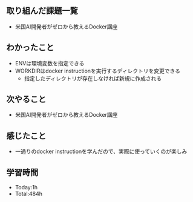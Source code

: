 ## 取り組んだ課題一覧
- 米国AI開発者がゼロから教えるDocker講座
## わかったこと
- ENVは環境変数を指定できる
- WORKDIRはdocker instructionを実行するディレクトリを変更できる
    - 指定したディレクトリが存在しなければ新規に作成される
## 次やること
- 米国AI開発者がゼロから教えるDocker講座
## 感じたこと
- 一通りのdocker instructionを学んだので、実際に使っていくのが楽しみ
## 学習時間
- Today:1h
- Total:484h
